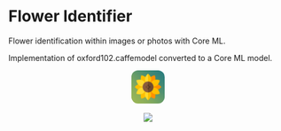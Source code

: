 # Flower Identifier
Flower identification within images or photos with Core ML.

Implementation of oxford102.caffemodel converted to a Core ML model.

<p align="center">
  <img width="60" height="auto" style="border-radius: 20%;" src="Flower%20Identifier/Assets.xcassets/AppIcon.appiconset/1024.png">
</p>

<p align="center">
  <img width="300" height="auto" src="screenShot.jpeg">
</p>
